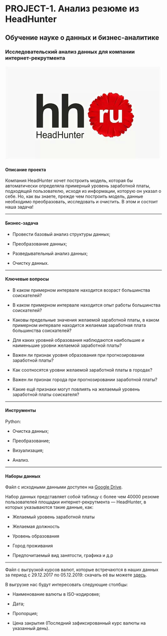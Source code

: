 # PROJECT-1. Анализ резюме из HeadHunter
## Обучение науке о данных и бизнес-аналитике
### Исследовательский анализ данных для компании интернет-рекрутмента

![image](https://raw.githubusercontent.com/AndreyRysistov/DatasetsForPandas/main/hh%20label.jpg)

#### Описание проекта

Компания HeadHunter хочет построить модель, которая бы автоматически определяла примерный уровень заработной платы, подходящей пользователю, исходя из информации, которую он указал о себе. Но, как вы знаете, прежде чем построить модель, данные необходимо преобразовать, исследовать и очистить. В этом и состоит наша задача!

---

#### Бизнес-задача

* Провести базовый анализ структуры данных;

* Преобразование данных;

* Разведывательный анализ данных;

* Очистку данных.

---

#### Ключевые вопросы

* В каком примерном интервале находится возраст большинства соискателей?

* В каком примерном интервале находится опыт работы большинства соискателей?

* Каковы предельные значения желаемой заработной платы, в каком примерном интервале находится желаемая заработная плата большинства соискателей?

* Для каких уровней образования наблюдаются наибольшие и наименьшие уровни желаемой заработной платы?

* Важен ли признак уровня образования при прогнозировании заработной платы?

* Как соотносятся уровни желаемой заработной платы в городах?

* Важен ли признак города при прогнозировании заработной платы?

* Какие ещё признаки могут повлиять на желаемый уровень заработной платы соискателя?

---

#### Инструменты
Python:
  * Очистка данных;

  * Преобразование;

  * Визуализация;

  * Анализ.

---

#### Наборы данных

Файл с исходными данными доступен на [Google Drive](https://drive.google.com/file/d/16RlT2bxf0qk6YLSlCrCdudVQjFGm-xFt/view?usp=drive_link).

Набор данных представляет собой таблицу с более чем 40000 резюме пользователей площадки интернет-рекрутмента — HeadHunter, в которых указываются такие данные, как:

  * Желаемый уровень заработной платы

  * Желаемая должность

  * Уровень образования

  * Город проживания

  * Предпочитаемый вид занятости, графика и д.р
  
---  

Файл с выгрузкой курсов валют, которые встречаются в наших данных за период с 29.12.2017 по 05.12.2019: скачать её вы можете [здесь](https://drive.google.com/file/d/1yQoLGuUndfPLsHn6boq0waCZtwe4Fh90/view?usp=drive_link).

В выгрузке нас будут интересовать следующие столбцы:

 * Наименование валюты в ISO-кодировке;

 * Дата;

 * Пропорция;

 * Цена закрытия (Последний зафиксированный курс валюты на указанный день).